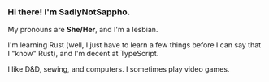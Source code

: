 ### Hi there! I'm SadlyNotSappho.
My pronouns are **She/Her**, and I'm a lesbian.

I'm learning Rust (well, I just have to learn a few things before I can say that I "know" Rust), and I'm decent at TypeScript.

I like D&D, sewing, and computers. I sometimes play video games.
